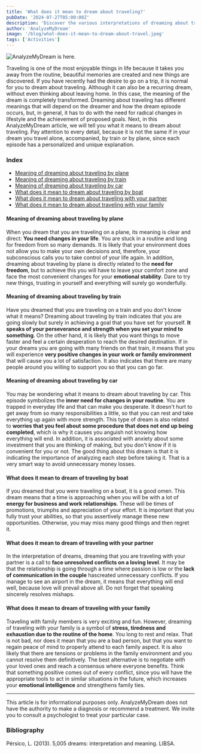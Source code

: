 ```yaml
---
title: 'What does it mean to dream about traveling?'
pubDate: '2024-07-27T05:00:00Z'
description: 'Discover the various interpretations of dreaming about traveling, from the need for radical changes in life to achieving proposed goals.'
author: 'AnalyzeMyDream'
image: '/blog/what-does-it-mean-to-dream-about-travel.jpeg'
tags: ['Activities']
---
```


![AnalyzeMyDream is here.](/blog/what-does-it-mean-to-dream-about-travel.jpeg)

Traveling is one of the most enjoyable things in life because it takes you away from the routine, beautiful memories are created and new things are discovered. If you have recently had the desire to go on a trip, it is normal for you to dream about traveling. Although it can also be a recurring dream, without even thinking about leaving home. In this case, the meaning of the dream is completely transformed. Dreaming about traveling has different meanings that will depend on the dreamer and how the dream episode occurs, but, in general, it has to do with the need for radical changes in lifestyle and the achievement of proposed goals. Next, in this AnalyzeMyDream article, we will tell you what it means to dream about traveling. Pay attention to every detail, because it is not the same if in your dream you travel alone, accompanied, by train or by plane, since each episode has a personalized and unique explanation.

### Index

- [Meaning of dreaming about traveling by plane](#meaning-of-dreaming-about-traveling-by-plane)
- [Meaning of dreaming about traveling by train](#meaning-of-dreaming-about-traveling-by-train)
- [Meaning of dreaming about traveling by car](#meaning-of-dreaming-about-traveling-by-car)
- [What does it mean to dream about traveling by boat](#what-does-it-mean-to-dream-about-traveling-by-boat)
- [What does it mean to dream about traveling with your partner](#what-does-it-mean-to-dream-about-traveling-with-your-partner)
- [What does it mean to dream about traveling with your family](#what-does-it-mean-to-dream-about-traveling-with-your-family)

#### Meaning of dreaming about traveling by plane

When you dream that you are traveling on a plane, its meaning is clear and direct: **You need changes in your life**. You are stuck in a routine and long for freedom from so many demands. It is likely that your environment does not allow you to make your own decisions and, therefore, your subconscious calls you to take control of your life again. In addition, dreaming about traveling by plane is directly related to the **need for freedom**, but to achieve this you will have to leave your comfort zone and face the most convenient changes for your **emotional stability**. Dare to try new things, trusting in yourself and everything will surely go wonderfully.

#### Meaning of dreaming about traveling by train

Have you dreamed that you are traveling on a train and you don't know what it means? Dreaming about traveling by train indicates that you are going slowly but surely in achieving a goal that you have set for yourself. **It speaks of your perseverance and strength when you set your mind to something**. On the other hand, it is likely that you want things to move faster and feel a certain desperation to reach the desired destination. If in your dreams you are going with many friends on that train, it means that you will experience **very positive changes in your work or family environment** that will cause you a lot of satisfaction. It also indicates that there are many people around you willing to support you so that you can go far.

#### Meaning of dreaming about traveling by car

You may be wondering what it means to dream about traveling by car. This episode symbolizes the **inner need for changes in your routine**. You are trapped in everyday life and that can make you desperate. It doesn't hurt to get away from so many responsibilities a little, so that you can rest and take everything up again with more strength. This type of dream is also related to **worries that you feel about some procedure that does not end up being completed**, which is why it causes you anguish not knowing how everything will end. In addition, it is associated with anxiety about some investment that you are thinking of making, but you don't know if it is convenient for you or not. The good thing about this dream is that it is indicating the importance of analyzing each step before taking it. That is a very smart way to avoid unnecessary money losses.

#### What does it mean to dream of traveling by boat

If you dreamed that you were traveling on a boat, it is a good omen. This dream means that a time is approaching when you will be with a lot of **energy for business and work relationships**. These will be times of promotions, triumphs and appreciation of your effort. It is important that you fully trust your abilities, so that you assertively manage these new opportunities. Otherwise, you may miss many good things and then regret it.

#### What does it mean to dream of traveling with your partner

In the interpretation of dreams, dreaming that you are traveling with your partner is a call to **face unresolved conflicts on a loving level**. It may be that the relationship is going through a time where passion is low or the **lack of communication in the couple** hascreated unnecessary conflicts. If you manage to see an airport in the dream, it means that everything will end well, because love will prevail above all. Do not forget that speaking sincerely resolves mishaps.

#### What does it mean to dream of traveling with your family

Traveling with family members is very exciting and fun. However, dreaming of traveling with your family is a symbol of **stress, tiredness and exhaustion due to the routine of the home**. You long to rest and relax. That is not bad, nor does it mean that you are a bad person, but that you want to regain peace of mind to properly attend to each family aspect. It is also likely that there are tensions or problems in the family environment and you cannot resolve them definitively. The best alternative is to negotiate with your loved ones and reach a consensus where everyone benefits. Think that something positive comes out of every conflict, since you will have the appropriate tools to act in similar situations in the future, which increases your **emotional intelligence** and strengthens family ties.

---

This article is for informational purposes only. AnalyzeMyDream does not have the authority to make a diagnosis or recommend a treatment. We invite you to consult a psychologist to treat your particular case.

### Bibliography

Pérsico, L. (2013). 5,005 dreams: interpretation and meaning. LIBSA.
